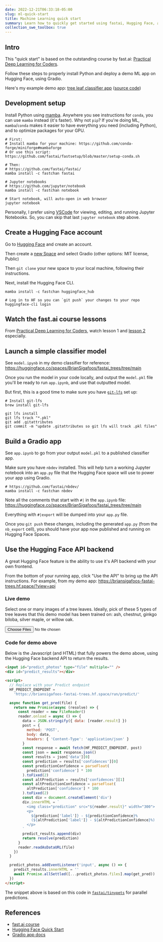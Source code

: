 ```yaml
---
date: 2022-12-21T06:33:18-05:00
slug: ml-quick-start
title: Machine Learning quick start
summary: Learn how to quickly get started using fastai, Hugging Face, and Gradio to deploy a demo ML app
collection_swe_toolbox: true
---
```


## Intro

This "quick start" is based on the outstanding course by fast.ai: [Practical Deep Learning for Coders](https://course.fast.ai).

Follow these steps to properly install Python and deploy a demo ML app on Hugging Face, using Gradio.

Here's my example demo app: [tree leaf classifier app](https://briansigafoos-fastai-trees.hf.space) ([source code](https://huggingface.co/spaces/BrianSigafoos/fastai_trees/tree/main))

## Development setup

Install Python using [mamba](https://mamba.readthedocs.io). Anywhere you see instructions for `conda`, you can use `mamba` instead (it's faster). Why not `pip`? If you're doing ML, `mamba`/`conda` makes it easier to have everything you need (including Python), and to optimize packages for your GPU.

```shell
# First:
# Install mamba for your machine: https://github.com/conda-forge/miniforge#mambaforge
# Or use this script: https://github.com/fastai/fastsetup/blob/master/setup-conda.sh

# Then:
# https://github.com/fastai/fastai/
mamba install -c fastchan fastai

# Jupyter notebooks
# https://github.com/jupyter/notebook
mamba install -c fastchan notebook

# Start notebook, will auto-open in web browser
jupyter notebook
```

Personally, I prefer using [VSCode](https://code.visualstudio.com/) for viewing, editing, and running Jupyter Notebooks. So, you can skip that last `jupyter notebook` step above.

## Create a Hugging Face account

Go to [Hugging Face](https://huggingface.co/) and create an account.

Then create a [new Space](https://huggingface.co/new-space) and select Gradio (other options: MIT license, Public)

Then `git clone` your new space to your local machine, following their instructions.

Next, install the Hugging Face CLI.

```shell
mamba install -c fastchan huggingface_hub

# Log in to HF so you can `git push` your changes to your repo
huggingface-cli login
```

## Watch the fast.ai course lessons

From [Practical Deep Learning for Coders](https://course.fast.ai), watch lesson 1 and [lesson 2](https://course.fast.ai/Lessons/lesson2.html) especially.

## Launch a simple classifier model

See `model.ipynb` in my demo classifier for reference: <https://huggingface.co/spaces/BrianSigafoos/fastai_trees/tree/main>

Once you run the model in your code locally, and output the `model.pkl` file you'll be ready to run `app.ipynb`, and use that outputted model.

But first, this is a good time to make sure you have [`git-lfs`](https://git-lfs.com/) set up:

```shell
# Install git-lfs
brew install git-lfs

git lfs install
git lfs track "*.pkl"
git add .gitattributes
git commit -m "update .gitattributes so git lfs will track .pkl files"
```

## Build a Gradio app

See `app.ipynb` to go from your output `model.pkl` to a published classifier app.

Make sure you have `nbdev` installed. This will help turn a working Jupyter notebook into an `app.py` file that the Hugging Face space will use to power your app using Gradio.

```shell
# https://github.com/fastai/nbdev/
mamba install -c fastchan nbdev
```

Note all the comments that start with `#|` in the `app.ipynb` file: <https://huggingface.co/spaces/BrianSigafoos/fastai_trees/tree/main>

Everything with `#|export` will be dumped into your `app.py` file.

Once you `git push` these changes, including the generated `app.py` (from the `nb_export` cell), you should have your app now published and running on Hugging Face Spaces.

## Use the Hugging Face API backend

A great Hugging Face feature is the ability to use it's API backend with your own frontend.

From the bottom of your running app, click "Use the API" to bring up the API instructions. For example, from my demo app: <https://briansigafoos-fastai-trees.hf.space/?view=api>

### Live demo

Select one or many images of a tree leaves. Ideally, pick of these 5 types of tree leaves that this demo model has been trained on:
ash, chestnut, ginkgo biloba, silver maple, or willow oak.

<input id="predict_photos" type="file" multiple="" />
<div id="predict_results"></div>

<script>
  // Replace with your Predict endpoint
  HF_PREDICT_ENDPOINT =
    'https://briansigafoos-fastai-trees.hf.space/run/predict/'

  async function get_pred(file) {
    return new Promise(async (resolve) => {
      const reader = new FileReader()
      reader.onload = async () => {
        data = JSON.stringify({ data: [reader.result] })
        post = {
          method: 'POST',
          body: data,
          headers: { 'Content-Type': 'application/json' }
        }
        const response = await fetch(HF_PREDICT_ENDPOINT, post)
        const json = await response.json()
        const results = json['data'][0]
        const prediction = results['confidences'][0]
        const predictionConfidence = parseFloat(
          prediction['confidence'] * 100
        ).toFixed(2)
        const altPrediction = results['confidences'][1]
        const altPredictionConfidence = parseFloat(
          altPrediction['confidence'] * 100
        ).toFixed(2)
        const div = document.createElement('div')
        div.innerHTML = `
          <img class="prediction" src="${reader.result}" width="300">
          <p>
            ${prediction['label']} - ${predictionConfidence}%
            (${altPrediction['label']} - ${altPredictionConfidence}%)
          </p>
        `
        predict_results.append(div)
        return resolve(prediction)
      }
      reader.readAsDataURL(file)
    })
  }

  predict_photos.addEventListener('input', async () => {
    predict_results.innerHTML = ''
    await Promise.allSettled([...predict_photos.files].map(get_pred))
  })
</script>

### Code for demo above

Below is the Javascript (and HTML) that fully powers the demo above, using the Hugging Face backend API to return the results.

```html
<input id="predict_photos" type="file" multiple="" />
<div id="predict_results"></div>

<script>
  // Replace with your Predict endpoint
  HF_PREDICT_ENDPOINT =
    'https://briansigafoos-fastai-trees.hf.space/run/predict/'

  async function get_pred(file) {
    return new Promise(async (resolve) => {
      const reader = new FileReader()
      reader.onload = async () => {
        data = JSON.stringify({ data: [reader.result] })
        post = {
          method: 'POST',
          body: data,
          headers: { 'Content-Type': 'application/json' }
        }
        const response = await fetch(HF_PREDICT_ENDPOINT, post)
        const json = await response.json()
        const results = json['data'][0]
        const prediction = results['confidences'][0]
        const predictionConfidence = parseFloat(
          prediction['confidence'] * 100
        ).toFixed(2)
        const altPrediction = results['confidences'][1]
        const altPredictionConfidence = parseFloat(
          altPrediction['confidence'] * 100
        ).toFixed(2)
        const div = document.createElement('div')
        div.innerHTML = `
          <img class="prediction" src="${reader.result}" width="300">
          <p>
            ${prediction['label']} - ${predictionConfidence}%
            (${altPrediction['label']} - ${altPredictionConfidence}%)
          </p>
        `
        predict_results.append(div)
        return resolve(prediction)
      }
      reader.readAsDataURL(file)
    })
  }

  predict_photos.addEventListener('input', async () => {
    predict_results.innerHTML = ''
    await Promise.allSettled([...predict_photos.files].map(get_pred))
  })
</script>
```

The snippet above is based on this code in [`fastai/tinypets`](https://github.com/fastai/tinypets/blob/638528a157fef9d7a1951dcd31592f19ddbe28d6/3parallel.html) for parallel predictions.

## References

- [fast.ai course](https://course.fast.ai/)
- [Hugging Face Quick Start](https://huggingface.co/docs/huggingface_hub/quick-start)
- [Gradio app docs](https://gradio.app/docs/)

